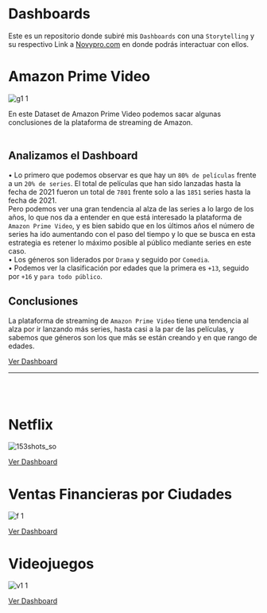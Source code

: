 # Dashboards
Este es un repositorio donde subiré mis `Dashboards` con una `Storytelling` y su respectivo Link a [Novypro.com](https://www.novypro.com/profile_projects/nikidevelop) en donde podrás interactuar con ellos.

# Amazon Prime Video

![g1 1](https://github.com/NikiDevelop/Dasboards/assets/105102619/0dfad02a-7cc1-4044-978d-2926238781a2)

En este Dataset de Amazon Prime Video podemos sacar algunas conclusiones de la plataforma de streaming de Amazon. <br> <br> 
## Analizamos el Dashboard
• Lo primero que podemos observar es que hay un `80% de películas` frente a un `20% de series`. El total de películas que han sido lanzadas hasta la fecha de 2021 fueron un total de `7801` frente solo a las `1851` series hasta la fecha de 2021. <br>
Pero podemos ver una gran tendencia al alza de las series a lo largo de los años, lo que nos da a entender en que está interesado la plataforma de `Amazon Prime Video`, y es bien sabido que en los últimos años el número de series ha ido aumentando con el paso del tiempo y lo que se busca en esta estrategia es retener lo máximo posible al público mediante series en este caso.  <br>
• Los géneros son liderados por `Drama` y seguido por `Comedia`. <br>
• Podemos ver la clasificación por edades que la primera es `+13`, seguido por `+16` y `para todo público`. <br>
## Conclusiones
La plataforma de streaming de `Amazon Prime Video` tiene una tendencia al alza por ir lanzando más series, hasta casi a la par de las películas, y sabemos que géneros son los que más se están creando y en que rango de edades.


[Ver Dashboard](https://www.novypro.com/project/amazon-prime-video--1) 

--------------------------------------------------------------------------------------------------------------------------------------------------------------------------------------------------
<br> <br> 
 # Netflix

 ![153shots_so](https://github.com/NikiDevelop/Dasboards/assets/105102619/02d6ab35-55cf-486f-be73-403528fe2abc)

 [Ver Dashboard](https://www.novypro.com/project/netflix-20) 
 

# Ventas Financieras por Ciudades

![f 1](https://github.com/NikiDevelop/Dasboards/assets/105102619/83a44b95-9462-497e-b358-9f9bad5af76d)

[Ver Dashboard](https://www.novypro.com/project/ventas-por-categor%C3%ADa-por-ciudades)

# Videojuegos

![v1 1](https://github.com/NikiDevelop/Dasboards/assets/105102619/80fc8ad2-f3a9-4d70-bd45-8ec170460971)

[Ver Dashboard](https://www.novypro.com/project/ventas-de-videojuegos-1)
